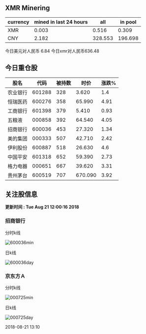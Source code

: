 ## XMR Minering

|currency|mined in last 24 hours|all|in pool|
|---|---|---|---|
|XMR|0.003|0.516|0.309|
|CNY|2.182|328.553|196.698|

今日美元对人民币 6.84	今日xmr对人民币636.48


## 今日重仓股 

|股名|代码|被持数|时价|涨跌%|
|---|---|---|---|---|
|农业银行|601288|328|3.620|1.4|
|恒瑞医药|600276|358|65.990|4.91|
|工商银行|601398|379|5.410|0.93|
|五粮液|000858|392|64.540|4.05|
|招商银行|600036|453|27.320|1.34|
|美的集团|000333|507|42.710|2.42|
|伊利股份|600887|518|26.630|4.6|
|中国平安|601318|652|59.390|2.73|
|格力电器|000651|667|39.620|3.31|
|贵州茅台|600519|707|670.090|3.92|

## 关注股信息
**更新时间 : Tue Aug 21 12:00:16 2018**
### 招商银行 
分时k线

![600036min](http://image.sinajs.cn/newchart/min/n/sh600036.gif)

日k线

![600036day](http://image.sinajs.cn/newchart/daily/n/sh600036.gif)

### 京东方Ａ 
分时k线

![000725min](http://image.sinajs.cn/newchart/min/n/sz000725.gif)

日k线

![000725day](http://image.sinajs.cn/newchart/daily/n/sz000725.gif)

2018-08-21 13:10